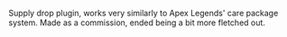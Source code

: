 Supply drop plugin, works very similarly to Apex Legends' care package system. Made as a commission, ended being a bit more fletched out.
